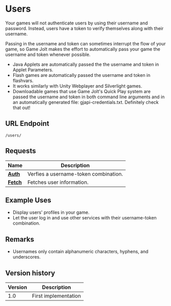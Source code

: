 # Users

Your games will not authenticate users by using their username and password. Instead, users have a token to verify themselves along with their username.

Passing in the username and token can sometimes interrupt the flow of your game, so Game Jolt makes the effort to automatically pass your game the username and token whenever possible.

- Java Applets are automatically passed the the username and token in Applet Parameters.
- Flash games are automatically passed the username and token in flashvars.
- It works similarly with Unity Webplayer and Silverlight games.
- Downloadable games that use Game Jolt's Quick Play system are passed the username and token in both command line arguments and in an automatically generated file: gjapi-credentials.txt. Definitely check that out!

## URL Endpoint
```
/users/
```

## Requests

Name | Description
--- | ---
[**Auth**](auth.md) | Verfies a username-token combination.
[**Fetch**](fetch.md) | Fetches user information.

## Example Uses

- Display users' profiles in your game.
- Let the user log in and use other services with their username-token combination.

## Remarks

- Usernames only contain alphanumeric characters, hyphens, and underscores.

## Version history

Version | Description
--- | ---
1.0 | First implementation
